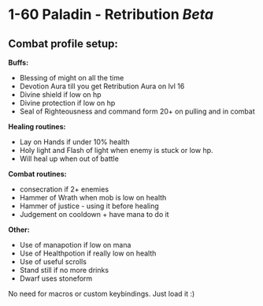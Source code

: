 # 1-60 Paladin - Retribution _Beta_

## **Combat profile setup:**

**Buffs:**
- Blessing of might on all the time
- Devotion Aura till you get Retribution Aura on lvl 16
- Divine shield if low on hp
- Divine protection if low on hp
- Seal of Righteousness and command form 20+ on pulling and in combat

**Healing routines:**
- Lay on Hands if under 10% health
- Holy light and Flash of light when enemy is stuck or low hp.
- Will heal up when out of battle

**Combat routines:**
- consecration if 2+ enemies
- Hammer of Wrath when mob is low on health
- Hammer of justice - using it before healing
- Judgement on cooldown + have mana to do it

**Other:**
- Use of manapotion if low on mana
- Use of Healthpotion if really low on health
- Use of useful scrolls
- Stand still if no more drinks
- Dwarf uses stoneform

No need for macros or custom keybindings. Just load it :)
